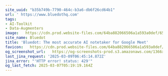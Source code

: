 ```yaml
---
site_uuid: "b35b749b-7790-464c-b3a6-db6f26cd64b1"
url: ' https://www.bluedothq.com'
tags:
- AI-Toolkit
- Data-Augmenters
image:   https://cdn.prod.website-files.com/64ba882066506a1a593a0def/65d79446e71764ae65c6a0d8_Home%20page.png
site_name: Bluedot
title: 'Bluedot: The most accurate AI notetaker for Google Meet'
favicon:   https://cdn.prod.website-files.com/64ba882066506a1a593a0def/64c106aa7f78b88b6bbbd152_32x32%20favicon.png
og_screenshot_url:   https://og-screenshots-prod.s3.amazonaws.com/1366x768/80/false/b3c06c2532e525bcaec977207c688d92724f37e754790f6faebacc5ce2e2b86f.jpeg
last_jina_request: '2025-03-09T06:45:14.872Z'
jina_error: "'HTTP error! status: 429'"
og_last_fetch: 2025-03-07T05:19:19.164Z
---
```


